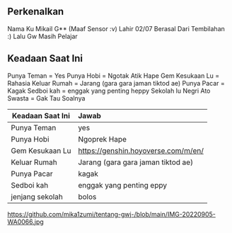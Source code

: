 ## Perkenalkan
Nama Ku Mikail G** (Maaf Sensor :v)
Lahir 02/07 Berasal Dari Tembilahan :)
Lalu Gw Masih Pelajar

## Keadaan Saat Ini
Punya Teman = Yes
Punya Hobi = Ngotak Atik Hape
Gem Kesukaan Lu = Rahasia
Keluar Rumah = Jarang (gara gara jaman tiktod ae)
Punya Pacar = Kagak
Sedboi kah = enggak yang penting heppy
Sekolah lu Negri Ato Swasta = Gak Tau Soalnya

| Keadaan Saat Ini        | Jawab                                                       |
| ----------------------- | :---------------------------------------------------------- |
| Punya Teman             | yes                                                         |
| Punya Hobi              | Ngoprek Hape                                                |
| Gem Kesukaan Lu         | https://genshin.hoyoverse.com/m/en/                         |
| Keluar Rumah            | Jarang (gara gara jaman tiktod ae)                          |
| Punya Pacar             | kagak                                                       |
| Sedboi kah              | enggak yang penting eppy                                    |
| jenjang sekolah         | bolos                                                       |

https://github.com/mika1zumi/tentang-gwj-/blob/main/IMG-20220905-WA0066.jpg
